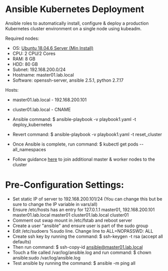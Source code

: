 # Ansible Kubernetes Deployment
Ansible roles to automatically install, configure & deploy a production Kubernetes cluster environment on a single node using kubeadm.

Required nodes:
* OS: [Ubuntu 18.04.6 Server (Min Install)](https://releases.ubuntu.com/18.04/)
* CPU: 2 CPU/2 Cores
* RAM: 8 GB
* HDD: 80 GB
* Subnet: 192.168.200.0/24
* Hostname: master01.lab.local
* Software: openssh-server, ansible 2.5.1, python 2.7.17 

Hosts:
* master01.lab.local - 192.168.200.101
* cluster01.lab.local - CNAME

* Ansible command: $ ansible-playbook -v playbook1.yaml -t deploy_kubernetes
* Revert command:  $ ansible-playbook -v playbook1.yaml -t reset_cluster

* Once Ansible is complete, run command: $ kubectl get pods --all_namespaces
* Follow guidance [here](computingforgeeks.com/join-new-kubernetes-worker-node-to-existing-cluster/) to join additional master & worker nodes to the cluster
 
# Pre-Configuration Settings:
* Set static IP of server to 192.168.200.101/24 (You can change this but be sure to change the IP variable in vars/all)
* Ensure /etc/hosts has an entry for 127.0.1.1 master01, 192.168.200.101 master01.lab.local master01 cluster01.lab.local cluster01
* Comment out swap mount in /etc/fstab and reboot server
* Create a user "ansible" and ensure user is part of the sudo group
* Edit /etc/sudoers %sudo line.  Change line to ALL=NOPASSWD: ALL
* Create ssh key by running the command: $ ssh-keygen -t rsa (accept all defaults) 
* Then run command: $ ssh-copy-id ansible@master01.lab.local
* Touch a file called /var/log/ansible.log and run command: $ chown ansible:sudo /var/log/ansible.log
* Test ansible by running the command: $ ansible -m ping all
